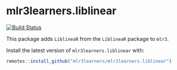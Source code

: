 # mlr3learners.liblinear
[![Build Status](https://travis-ci.org/mlr3learners/mlr3learners.liblinear.svg?branch=master)](https://travis-ci.org//mlr3learners/mlr3learners.liblinear)

This package adds `LiblineaR` from the `LiblineaR` package to `mlr3`.

Install the latest version of `mlr3learners.liblinear` with:

```r
remotes::install_github("mlr3learners/mlr3learners.liblinear")
```